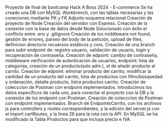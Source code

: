 Proyecto de final de bootcamp Hack A Boss 2024 - E-commerce 
Se ha creado una DB con MySQL Workbrench, con las tablas necesarias y las coneciones mediante PK y FK 
Adjunto esquema relacional 
Creación de proyecto de Node Creación del servidor con Express.
Creación de la conexión con la base de datos desde Node Solucionado con éxito el conflicto entre .env y .gitignore 
Creación de los middleware not found, gestión de errores, parseo del body de la petición, upload de files, definicion directorio recuersos estáticos y cors.
Creación de una branch para subir endpoint de: registro usuario, validación de usuario, login y recuperación de contraseña. 
Creación de edpoint: cambio de contraseña, middleware verificación de autenticación de usuarios, endpoint: lista de categorías, creación de un producto(solo adm.), el de añadir producto al carrito.
Creación de edpoint: eliminar producto del carrito, modificar la cantidad de un producto del carrito, lista de productos con filtro/búsquedad y ordenación, detalle producto, listra productos carrito.
Creación de colecccion de Postman con endpoint implementados.
Introducimos los datos específicos de cada uno, para conectar el proyecto con la DB y la conexión de los endpoint con Postman.
Creación de colecccion de Postman con endpoint implementados.
Branch de EndpointsCarrito, con los archivos js para controllers y routes correspondientes, y la edición del server.js con el import cartRoutes, y la linea 26 para la ruta con la API. 
En MySQL se ha modificado la Tabla Productos para que incluya precio e IVA.


